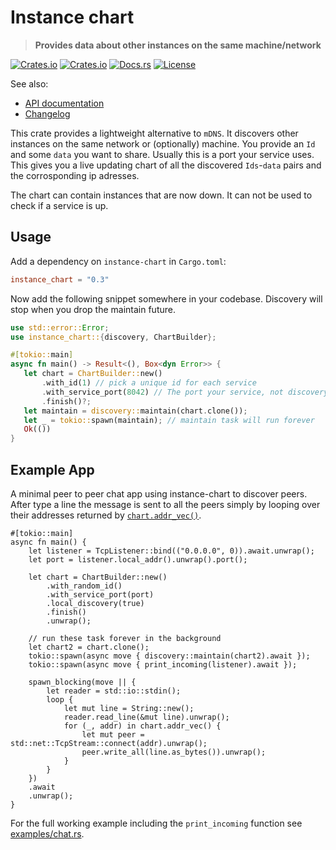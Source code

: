 # Instance chart

 > **Provides data about other instances on the same machine/network**

[![Crates.io](https://img.shields.io/crates/v/instance-chart?style=flat-square)](https://crates.io/crates/instance-chart)
[![Crates.io](https://img.shields.io/crates/d/instance-chart?style=flat-square)](https://crates.io/crates/instance-chart)
[![Docs.rs](https://img.shields.io/docsrs/instance-chart?style=flat-square)](https://docs.rs/instance-chart)
[![License](https://img.shields.io/badge/license-MIT-blue?style=flat-square)](LICENSE-MIT)

See also:
 - [API documentation](https://docs.rs/instance-chart)
 - [Changelog](CHANGELOG.md)

 This crate provides a lightweight alternative to `mDNS`. It discovers other instances on the
 same network or (optionally) machine. You provide an `Id` and some `data` you want to share.
 Usually this is a port your service uses. This gives you a live updating chart
 of all the discovered `Ids`-`data` pairs and the corrosponding ip adresses.

 The chart can contain instances that are now down. It can not be used to check if a service is
 up.

 ## Usage

 Add a dependency on `instance-chart` in `Cargo.toml`:

 ```toml
 instance_chart = "0.3"
 ```

 Now add the following snippet somewhere in your codebase. Discovery will stop when you drop the
 maintain future.

 ```rust
 use std::error::Error;
 use instance_chart::{discovery, ChartBuilder};

 #[tokio::main]
 async fn main() -> Result<(), Box<dyn Error>> {
    let chart = ChartBuilder::new()
        .with_id(1) // pick a unique id for each service
        .with_service_port(8042) // The port your service, not discovery, runs on
        .finish()?;
    let maintain = discovery::maintain(chart.clone());
    let _ = tokio::spawn(maintain); // maintain task will run forever
    Ok(())
 }
 ```

## Example App

A minimal peer to peer chat app using instance-chart to discover peers. After type a line the message is sent to all the peers simply by looping over their addresses returned by [`chart.addr_vec()`](Chart::addr_vec).

```rust,ignore
#[tokio::main]
async fn main() {
	let listener = TcpListener::bind(("0.0.0.0", 0)).await.unwrap();
	let port = listener.local_addr().unwrap().port();

	let chart = ChartBuilder::new()
		.with_random_id()
		.with_service_port(port)
		.local_discovery(true)
		.finish()
		.unwrap();

	// run these task forever in the background
	let chart2 = chart.clone();
	tokio::spawn(async move { discovery::maintain(chart2).await });
	tokio::spawn(async move { print_incoming(listener).await });

	spawn_blocking(move || {
		let reader = std::io::stdin();
		loop {
			let mut line = String::new();
			reader.read_line(&mut line).unwrap();
			for (_, addr) in chart.addr_vec() {
				let mut peer = std::net::TcpStream::connect(addr).unwrap();
				peer.write_all(line.as_bytes()).unwrap();
			}
		}
	})
	.await
	.unwrap();
}
```

For the full working example including the `print_incoming` function see [examples/chat.rs](examples/chat.rs).
